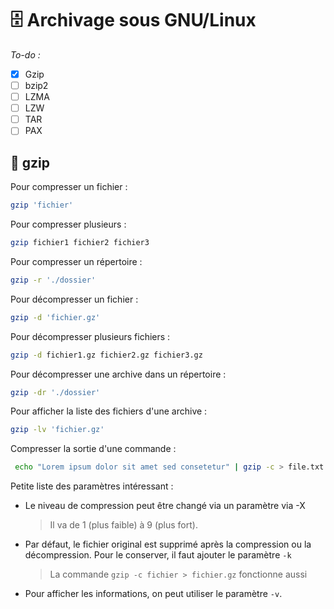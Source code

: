 # 🗄️ Archivage sous GNU/Linux

_To-do :_

- [x] Gzip
- [ ] bzip2
- [ ] LZMA
- [ ] LZW
- [ ] TAR
- [ ] PAX

## 💾 gzip

Pour compresser un fichier :

```bash
gzip 'fichier'
```

Pour compresser plusieurs :

```bash
gzip fichier1 fichier2 fichier3
```

Pour compresser un répertoire :

```bash
gzip -r './dossier'
```

Pour décompresser un fichier :

```bash
gzip -d 'fichier.gz'
```

Pour décompresser plusieurs fichiers :

```bash
gzip -d fichier1.gz fichier2.gz fichier3.gz
```

Pour décompresser une archive dans un répertoire :

```bash
gzip -dr './dossier'
```

Pour afficher la liste des fichiers d'une archive :

```bash
gzip -lv 'fichier.gz'
```

Compresser la sortie d'une commande :

```bash
 echo "Lorem ipsum dolor sit amet sed consetetur" | gzip -c > file.txt.gz
 ```

Petite liste des paramètres intéressant :

- Le niveau de compression peut être changé via un paramètre via -X  
    > Il va de 1 (plus faible) à 9 (plus fort).
- Par défaut, le fichier original est supprimé après la compression ou la décompression. Pour le conserver, il faut ajouter le paramètre `-k`
    > La commande `gzip -c fichier > fichier.gz` fonctionne aussi
- Pour afficher les informations, on peut utiliser le paramètre `-v`.
